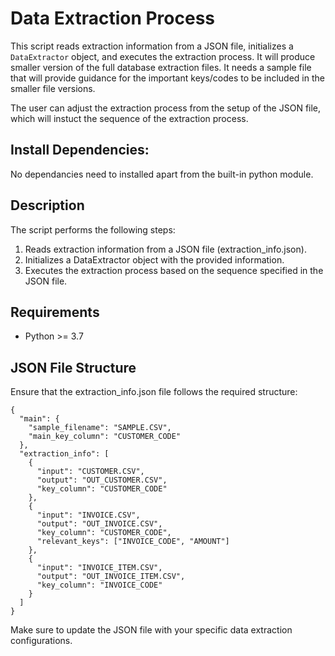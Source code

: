 
# Data Extraction Process

This script reads extraction information from a JSON file, initializes a `DataExtractor` object, and executes the extraction process.
It will produce smaller version of the full database extraction files. It needs a sample file that will provide guidance for the
important keys/codes to be included in the smaller file versions.

The user can adjust the extraction process from the setup of the JSON file, which will instuct the sequence of the
extraction process.

## Install Dependencies:

   No dependancies need to installed apart from the built-in python module.

## Description
The script performs the following steps:

1. Reads extraction information from a JSON file (extraction_info.json).
2. Initializes a DataExtractor object with the provided information.
3. Executes the extraction process based on the sequence specified in the JSON file.

## Requirements
* Python >= 3.7

## JSON File Structure
Ensure that the extraction_info.json file follows the required structure:
```
{
  "main": {
    "sample_filename": "SAMPLE.CSV",
    "main_key_column": "CUSTOMER_CODE"
  },
  "extraction_info": [
    {
      "input": "CUSTOMER.CSV",
      "output": "OUT_CUSTOMER.CSV",
      "key_column": "CUSTOMER_CODE"
    },
    {
      "input": "INVOICE.CSV",
      "output": "OUT_INVOICE.CSV",
      "key_column": "CUSTOMER_CODE",
      "relevant_keys": ["INVOICE_CODE", "AMOUNT"]
    },
    {
      "input": "INVOICE_ITEM.CSV",
      "output": "OUT_INVOICE_ITEM.CSV",
      "key_column": "INVOICE_CODE"
    }
  ]
}
```
Make sure to update the JSON file with your specific data extraction configurations.

